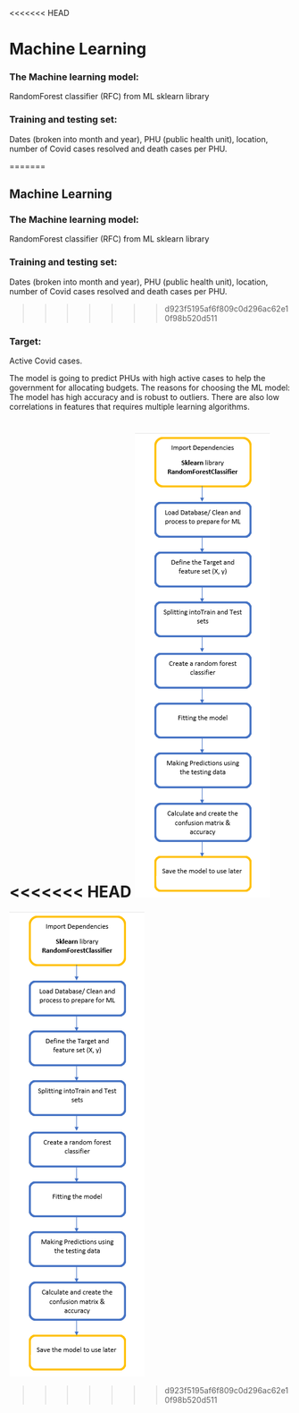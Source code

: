 <<<<<<< HEAD
# Machine Learning

### The Machine learning model: 
RandomForest classifier (RFC) from ML sklearn library

### Training and testing set: 
Dates (broken into month and year), PHU (public health unit), location, number of Covid cases resolved and death cases per PHU.

=======
## Machine Learning

### The Machine learning model: 
RandomForest classifier (RFC) from ML sklearn library

### Training and testing set: 
Dates (broken into month and year), PHU (public health unit), location, number of Covid cases resolved and death cases per PHU.

>>>>>>> d923f5195af6f809c0d296ac62e10f98b520d511
### Target: 
Active Covid cases.

The model is going to predict PHUs with high active cases to help the government for allocating budgets. 
The reasons for choosing the ML model: The model has high accuracy and is robust to outliers. There are also low correlations in features that requires multiple learning algorithms.

<<<<<<< HEAD
![ML Flow chart](Pictures/ML_flowchart.png)
=======
![ML Flow chart](Pictures/ML_flowchart.png)
>>>>>>> d923f5195af6f809c0d296ac62e10f98b520d511
